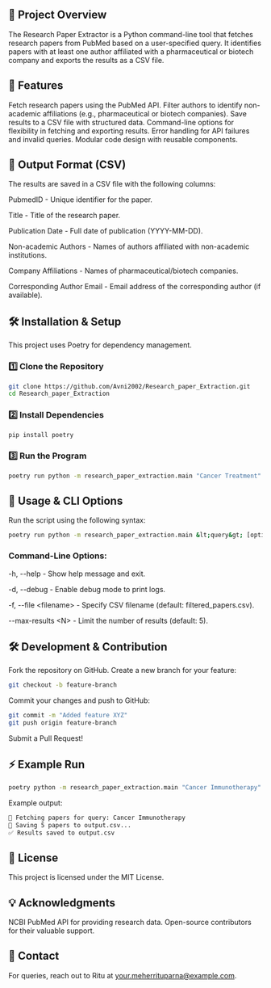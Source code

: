 

## 📌 Project Overview
The Research Paper Extractor is a Python command-line tool that fetches research papers from PubMed based on a user-specified query. It identifies papers with at least one author affiliated with a pharmaceutical or biotech company and exports the results as a CSV file.
## 🚀 Features

Fetch research papers using the PubMed API.
Filter authors to identify non-academic affiliations (e.g., pharmaceutical or biotech companies).
Save results to a CSV file with structured data.
Command-line options for flexibility in fetching and exporting results.
Error handling for API failures and invalid queries.
Modular code design with reusable components.

## 📂 Output Format (CSV)
The results are saved in a CSV file with the following columns:

PubmedID - Unique identifier for the paper.


Title - Title of the research paper.


Publication Date - Full date of publication (YYYY-MM-DD).


Non-academic Authors - Names of authors affiliated with non-academic institutions.


Company Affiliations - Names of pharmaceutical/biotech companies.


Corresponding Author Email - Email address of the corresponding author (if available).



## 🛠️ Installation &amp; Setup
This project uses Poetry for dependency management.
### 1️⃣ Clone the Repository
```sh
git clone https://github.com/Avni2002/Research_paper_Extraction.git
cd Research_paper_Extraction
```

### 2️⃣ Install Dependencies

```sh
pip install poetry
```

### 3️⃣ Run the Program
```sh
poetry run python -m research_paper_extraction.main "Cancer Treatment" --max-results 10 --file 
```

## 🎯 Usage &amp; CLI Options
Run the script using the following syntax:
```sh
poetry run python -m research_paper_extraction.main &lt;query&gt; [options]
```

### Command-Line Options:
-h, --help - Show help message and exit.


-d, --debug - Enable debug mode to print logs.


-f, --file &lt;filename&gt; - Specify CSV filename (default: filtered_papers.csv).


--max-results &lt;N&gt; - Limit the number of results (default: 5).



## 🛠️ Development &amp; Contribution

Fork the repository on GitHub.
Create a new branch for your feature:
```sh
git checkout -b feature-branch
```


Commit your changes and push to GitHub:
```sh
git commit -m "Added feature XYZ"
git push origin feature-branch
```


Submit a Pull Request!

## ⚡ Example Run
```sh
poetry python -m research_paper_extraction.main "Cancer Immunotherapy" --max-results 5 --file output.csv
```

Example output:
```sh
🔎 Fetching papers for query: Cancer Immunotherapy
📄 Saving 5 papers to output.csv...
✅ Results saved to output.csv
```

## 📜 License
This project is licensed under the MIT License.
## 💡 Acknowledgments

NCBI PubMed API for providing research data.
Open-source contributors for their valuable support.

## 📧 Contact
For queries, reach out to Ritu at [your.meherrituparna@example.com](mailto:your.meherrituparna@example.com).
